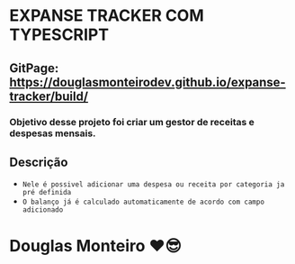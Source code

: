 # EXPANSE TRACKER COM TYPESCRIPT

## GitPage: https://douglasmonteirodev.github.io/expanse-tracker/build/

### Objetivo desse projeto foi criar um gestor de receitas e despesas mensais.

## Descrição

- `Nele é possivel adicionar uma despesa ou receita por categoria ja pré definida`
- `O balanço já é calculado automaticamente de acordo com campo adicionado`

# Douglas Monteiro ❤😎
